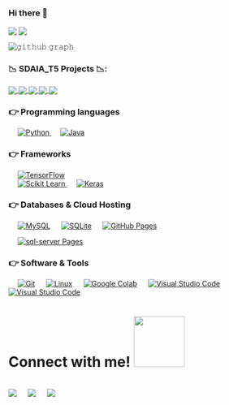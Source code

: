 ### Hi there 👋


  <img align="center" src="https://github-readme-stats.vercel.app/api?username=alaanouud&show_icons=true&count_private=true&include_all_commits=true&hide=stars&theme=tokyonight" />
</a>


 <img align="center" src="https://github-readme-streak-stats.herokuapp.com/?user=alaanouud&include_all_commits=true&count_private=true&theme=tokyonight" />
</a>

<!-- ![Github Stats](https://github-readme-stats.vercel.app/api?username=alaanouud&show_icons=true&count_private=true&include_all_commits=true&hide=stars&theme=tokyonight)
![LachlanDev github streak](https://github-readme-streak-stats.herokuapp.com/?user=alaanouud&include_all_commits=true&count_private=true&theme=tokyonight)
 -->
 
 ![𝚐𝚒𝚝𝚑𝚞𝚋 𝚐𝚛𝚊𝚙𝚑](https://activity-graph.herokuapp.com/graph?username=alaanouud&theme=&theme=tokyonight")


### 📉 SDAIA_T5 Projects 📉:
  
<a href="https://github.com/alaanouud/EDA-Project.git">
  <img align="center" src="https://github-readme-stats.vercel.app/api/pin/?username=alaanouud&repo=EDA-Project&theme=tokyonight" />
</a>

<a href="https://github.com/alaanouud/Regression-Project.git">
 <img align="center" src="https://github-readme-stats.vercel.app/api/pin/?username=alaanouud&repo=Regression-Project&theme=tokyonight" />
</a>

<a href="https://github.com/alaanouud/Classification-Project.git">
  <img align="center" src="https://github-readme-stats.vercel.app/api/pin/?username=alaanouud&repo=Classification-Project&theme=tokyonight" />
</a>

<a href="https://github.com/alaanouud/Unsupervised-Project.git">
 <img align="center" src="https://github-readme-stats.vercel.app/api/pin/?username=alaanouud&repo=Unsupervised-Project&theme=tokyonight" />
</a>

<a href="https://github.com/alaanouud/deep-learning.git">
 <img align="center" src="https://github-readme-stats.vercel.app/api/pin/?username=alaanouud&repo=deep-learning&theme=tokyonight" />
</a>



### 👉 Programming languages

<p align="left"> 
  

  
&emsp;
<a href="https://python.org/">
    <img alt="Python" src="https://img.shields.io/badge/Python-FFD43B?style=for-the-badge&logo=python&logoColor=darkgreen"/>
  </a>
  &emsp;
<a href="https://www.java.com/en/">
    <img alt="Java" src="https://img.shields.io/badge/Java-ED8B00?style=for-the-badge&logo=java&logoColor=white"/>
  </a>
  



</p>

### 👉 Frameworks

<p align="left"> 

  &emsp; 
  <a href="https://www.tensorflow.org/" target="_blank"> 
   <img alt="TensorFlow" src="https://img.shields.io/badge/TensorFlow-FF6F00?style=for-the-badge&logo=TensorFlow&logoColor=white">
  </a>   
  &emsp;
  <a href="https://scikit-learn.org/" target="_blank">
    <img alt="Scikit Learn" src="https://img.shields.io/badge/scikit_learn-F7931E?style=for-the-badge&logo=scikit-learn&logoColor=white">
  </a> 
   &emsp;
  <a href="https://keras.io/" target="_blank"> 
    <img alt="Keras" src="https://img.shields.io/badge/Keras-D00000?style=for-the-badge&logo=Keras&logoColor=white"/>
  </a>
  
</p>

### 👉 Databases & Cloud Hosting
<p align="left">
  &emsp;
    <a href="https://www.mysql.com/"><img alt="MySQL" src="https://img.shields.io/badge/MySQL-00000F?style=for-the-badge&logo=mysql&logoColor=white"></a>
  &emsp;
    <a href="https://www.sqlite.org/"><img alt="SQLite" src ="https://img.shields.io/badge/SQLite-07405E?style=for-the-badge&logo=sqlite&logoColor=white"/></a>
  &emsp;
    <a href="https://www.github.com"><img alt="GitHub Pages" src="https://img.shields.io/badge/GitHub-100000?style=for-the-badge&logo=github&logoColor=white"></a>
 </p>
 &emsp;
    <a href="https://https://www.microsoft.com/en-us/sql-server/sql-server-downloads"><img alt="sql-server Pages" src="https://img.shields.io/badge/sql-server-FF6F00?style=for-the-badge&logo"></a>
 </p>











 ### 👉 Software & Tools
 
<p>
  &emsp;
    <a href="#"><img alt="Git" src="https://img.shields.io/badge/Git-F05032?style=for-the-badge&logo=git&logoColor=white"></a>
  &emsp;
    <a href="#"><img alt="Linux" src="https://img.shields.io/badge/Linux-FCC624?style=for-the-badge&logo=linux&logoColor=black"></a>
  &emsp;
    <a href="#"><img alt="Google Colab" src="https://img.shields.io/badge/Colab-F9AB00?style=for-the-badge&logo=googlecolab&color=525252"></a>
  &emsp;
    <a href="#"><img alt="Visual Studio Code" src="https://img.shields.io/badge/Visual_Studio_Code-0078D4?style=for-the-badge&logo=visual%20studio%20code&logoColor=white"></a>
  &emsp;
    <a href="#"><img alt="Visual Studio Code" src="https://img.shields.io/badge/Visual_Studio_Code-0078D4?style=for-the-badge&logo=visual%20studio%20code&logoColor=white"></a>
 
 
  
  
  
  
  
  
  
  
  
  
  
  
  
  
  
  
  
  
  <h1> Connect with me! <img src='https://raw.githubusercontent.com/ShahriarShafin/ShahriarShafin/main/Assets/handshake.gif' width="100px"></h1>
<br>	
<a target="_blank" href="https://www.linkedin.com/in/alanoud-almutairi-0236151ab/"><img src="https://img.shields.io/badge/-LinkedIn-0077B5?style=for-the-badge&logo=Linkedin&logoColor=white"></img></a>
&emsp;
<a target="_blank" href="mailto:alaanouud@gmail.com"
><img src="https://img.shields.io/badge/-Gmail-D14836?style=for-the-badge&logo=Gmail&logoColor=white"></img></a>
&emsp;
<a target="_blank" href="https://twitter.com/AlanouudSalem/"><img src="https://img.shields.io/badge/-Twitter-1DA1F2?style=for-the-badge&logo=Twitter&logoColor=white"></img></a>

  
  
  
  
  
  


